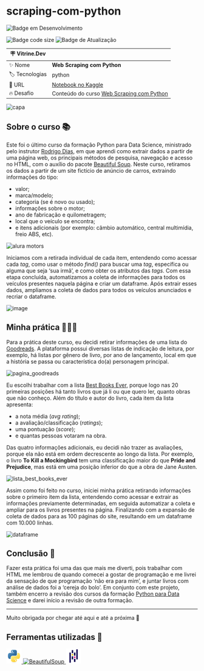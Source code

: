 # scraping-com-python

![Badge em Desenvolvimento](http://img.shields.io/static/v1?label=STATUS&message=EM%20DESENVOLVIMENTO&color=GREEN&style=for-the-badge)

![Badge code size](https://img.shields.io/github/languages/code-size/fab-souza/scraping-com-python)
![Badge de Atualização](https://img.shields.io/github/last-commit/fab-souza/scraping-com-python)


| :placard: Vitrine.Dev |    |
| -------------  | --- |
| :sparkles: Nome        | **Web Scraping com Python**
| :label: Tecnologias | python
| :rocket: URL         | [Notebook no Kaggle](https://www.kaggle.com/code/fabianadesouza/web-scraping-com-python)
| :fire: Desafio     | Conteúdo do curso [Web Scraping com Python](https://cursos.alura.com.br/course/web-scraping-data-science-python)


![capa](https://user-images.githubusercontent.com/67301805/217316982-41393a7a-ac78-49e2-85a5-f53e314d04d5.jpg)

## Sobre o curso 📚

Este foi o último curso da formação Python para Data Science, ministrado pelo instrutor [Rodrigo Dias](https://www.linkedin.com/in/rodrigo-fernando-dias-118181120/), em que aprendi como extrair dados a partir de uma página web, os principais métodos de pesquisa, navegação e acesso no HTML, com o auxílio do pacote [Beautiful Soup](https://www.crummy.com/software/BeautifulSoup/bs4/doc/). Neste curso, retiramos os dados a partir de um site fictício de anúncio de carros, extraindo informações do tipo:
- valor;
- marca/modelo;
- categoria (se é novo ou usado);
- informações sobre o motor;
- ano de fabricação e quilometragem;
- local que o veículo se encontra;
- e itens adicionais (por exemplo: câmbio automático, central multimídia, freio ABS, etc).

![alura motors](https://user-images.githubusercontent.com/67301805/218318139-741afc1c-e7b4-4a90-a36c-79d9107ad659.png)

Iniciamos com a retirada individual de cada item, entendendo como acessar cada *tag*, como usar o método *find()* para buscar uma *tag*, específica ou alguma que seja ‘sua irmã’, e como obter os atributos das *tags*. Com essa etapa concluída, automatizamos a coleta de informações para todos os veículos presentes naquela página e criar um dataframe. Após extrair esses dados, ampliamos a coleta de dados para todos os veículos anunciados e recriar o dataframe.

![image](https://user-images.githubusercontent.com/67301805/218325583-5f9edd87-6d16-4287-9973-ac80f95b4a8a.png)


## Minha prática 👩🏻‍💻
Para a prática deste curso, eu decidi retirar informações de uma lista do [Goodreads](https://www.goodreads.com/). A plataforma possui diversas listas de indicação de leitura, por exemplo, há listas por gênero de livro, por ano de lançamento, local em que a história se passa ou característica do(a) personagem principal. 

![pagina_goodreads](https://user-images.githubusercontent.com/67301805/218314254-2cbae394-3426-4afb-aa19-361f10a54dc8.png)

Eu escolhi trabalhar com a lista [Best Books Ever](https://www.goodreads.com/list/show/1.Best_Books_Ever), porque logo nas 20 primeiras posições há tanto livros que já li ou que quero ler, quanto obras que não conheço. Além do título e autor do livro, cada item da lista apresenta: 
- a nota média (*avg rating*);
- a avaliação/classificação (*ratings*);
- uma pontuação (*score*);
- e quantas pessoas votaram na obra.

Das quatro informações adicionais, eu decidi não trazer as avaliações, porque ela não está em ordem decrescente ao longo da lista. Por exemplo, o livro **To Kill a Mockingbird** tem uma classificação maior do que **Pride and Prejudice**, mas está em uma posição inferior do que a obra de Jane Austen.

![lista_best_books_ever](https://user-images.githubusercontent.com/67301805/218316399-d31f859a-a498-4f80-82cd-87cf3d47e97d.png)

Assim como foi feito no curso, iniciei minha prática retirando informações sobre o primeiro item da lista, entendendo como acessar e extrair as informações previamente determinadas, em seguida automatizar a coleta e ampliar para os livros presentes na página. Finalizando com a expansão de coleta de dados para as 100 páginas do site, resultando em um dataframe com 10.000 linhas.

![dataframe](https://user-images.githubusercontent.com/67301805/218326752-b288a574-ff53-4b70-97eb-84938c36e896.png)


## Conclusão 🏁

Fazer esta prática foi uma das que mais me diverti, pois trabalhar com HTML me lembrou de quando comecei a gostar de programação e me livrei da sensação de que programação ‘não era para mim’, e juntar livros com análise de dados foi a ‘cereja do bolo’. Em conjunto com este projeto, também encerro a revisão dos cursos da formação [Python  para Data Science](https://cursos.alura.com.br/formacao-python-data-science-v31955) e darei início a revisão de outra formação.

---

Muito obrigada por chegar até aqui e até a próxima 🤗


## Ferramentas utilizadas 🧰 
<p> <a href="https://www.python.org" target="_blank" rel="noreferrer"> <img src="https://raw.githubusercontent.com/devicons/devicon/master/icons/python/python-original.svg" alt="python" width="40" height="40"/> </a>
    <a href="https://www.crummy.com/software/BeautifulSoup/bs4/doc/" target="_blank" rel="noreferrer"> <img src="https://beautiful-soup-4.readthedocs.io/en/latest/_images/6.1.jpg" alt="BeautifulSoup" width="40" height="40"/> </a>
    <a href="https://pandas.pydata.org/" target="_blank" rel="noreferrer"> <img src="https://raw.githubusercontent.com/devicons/devicon/2ae2a900d2f041da66e950e4d48052658d850630/icons/pandas/pandas-original.svg" alt="pandas" width="40" height="40"/> </a>
    </p>
